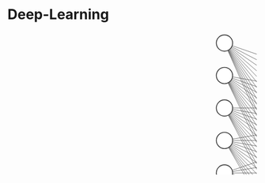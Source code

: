 # Deep-Learning
<svg xmlns="http://www.w3.org/2000/svg" width="1920" height="1103" style="cursor: move;"><g transform="translate(-679.0324303873306,-375.6836219947023) scale(1.64718203453516)"><line class="link" x1="678.6666666666667" y1="241.5" x2="909.6666666666667" y2="321.5" style="stroke-width: 0.5; stroke: rgb(80, 80, 80); opacity: 1;"></line><line class="link" x1="678.6666666666667" y1="241.5" x2="909.6666666666667" y2="361.5" style="stroke-width: 0.5; stroke: rgb(80, 80, 80); opacity: 1;"></line><line class="link" x1="678.6666666666667" y1="241.5" x2="909.6666666666667" y2="401.5" style="stroke-width: 0.5; stroke: rgb(80, 80, 80); opacity: 1;"></line><line class="link" x1="678.6666666666667" y1="241.5" x2="909.6666666666667" y2="441.5" style="stroke-width: 0.5; stroke: rgb(80, 80, 80); opacity: 1;"></line><line class="link" x1="678.6666666666667" y1="241.5" x2="909.6666666666667" y2="481.5" style="stroke-width: 0.5; stroke: rgb(80, 80, 80); opacity: 1;"></line><line class="link" x1="678.6666666666667" y1="241.5" x2="909.6666666666667" y2="521.5" style="stroke-width: 0.5; stroke: rgb(80, 80, 80); opacity: 1;"></line><line class="link" x1="678.6666666666667" y1="241.5" x2="909.6666666666667" y2="561.5" style="stroke-width: 0.5; stroke: rgb(80, 80, 80); opacity: 1;"></line><line class="link" x1="678.6666666666667" y1="241.5" x2="909.6666666666667" y2="601.5" style="stroke-width: 0.5; stroke: rgb(80, 80, 80); opacity: 1;"></line><line class="link" x1="678.6666666666667" y1="241.5" x2="909.6666666666667" y2="641.5" style="stroke-width: 0.5; stroke: rgb(80, 80, 80); opacity: 1;"></line><line class="link" x1="678.6666666666667" y1="241.5" x2="909.6666666666667" y2="681.5" style="stroke-width: 0.5; stroke: rgb(80, 80, 80); opacity: 1;"></line><line class="link" x1="678.6666666666667" y1="241.5" x2="909.6666666666667" y2="721.5" style="stroke-width: 0.5; stroke: rgb(80, 80, 80); opacity: 1;"></line><line class="link" x1="678.6666666666667" y1="241.5" x2="909.6666666666667" y2="761.5" style="stroke-width: 0.5; stroke: rgb(80, 80, 80); opacity: 1;"></line><line class="link" x1="678.6666666666667" y1="281.5" x2="909.6666666666667" y2="321.5" style="stroke-width: 0.5; stroke: rgb(80, 80, 80); opacity: 1;"></line><line class="link" x1="678.6666666666667" y1="281.5" x2="909.6666666666667" y2="361.5" style="stroke-width: 0.5; stroke: rgb(80, 80, 80); opacity: 1;"></line><line class="link" x1="678.6666666666667" y1="281.5" x2="909.6666666666667" y2="401.5" style="stroke-width: 0.5; stroke: rgb(80, 80, 80); opacity: 1;"></line><line class="link" x1="678.6666666666667" y1="281.5" x2="909.6666666666667" y2="441.5" style="stroke-width: 0.5; stroke: rgb(80, 80, 80); opacity: 1;"></line><line class="link" x1="678.6666666666667" y1="281.5" x2="909.6666666666667" y2="481.5" style="stroke-width: 0.5; stroke: rgb(80, 80, 80); opacity: 1;"></line><line class="link" x1="678.6666666666667" y1="281.5" x2="909.6666666666667" y2="521.5" style="stroke-width: 0.5; stroke: rgb(80, 80, 80); opacity: 1;"></line><line class="link" x1="678.6666666666667" y1="281.5" x2="909.6666666666667" y2="561.5" style="stroke-width: 0.5; stroke: rgb(80, 80, 80); opacity: 1;"></line><line class="link" x1="678.6666666666667" y1="281.5" x2="909.6666666666667" y2="601.5" style="stroke-width: 0.5; stroke: rgb(80, 80, 80); opacity: 1;"></line><line class="link" x1="678.6666666666667" y1="281.5" x2="909.6666666666667" y2="641.5" style="stroke-width: 0.5; stroke: rgb(80, 80, 80); opacity: 1;"></line><line class="link" x1="678.6666666666667" y1="281.5" x2="909.6666666666667" y2="681.5" style="stroke-width: 0.5; stroke: rgb(80, 80, 80); opacity: 1;"></line><line class="link" x1="678.6666666666667" y1="281.5" x2="909.6666666666667" y2="721.5" style="stroke-width: 0.5; stroke: rgb(80, 80, 80); opacity: 1;"></line><line class="link" x1="678.6666666666667" y1="281.5" x2="909.6666666666667" y2="761.5" style="stroke-width: 0.5; stroke: rgb(80, 80, 80); opacity: 1;"></line><line class="link" x1="678.6666666666667" y1="321.5" x2="909.6666666666667" y2="321.5" style="stroke-width: 0.5; stroke: rgb(80, 80, 80); opacity: 1;"></line><line class="link" x1="678.6666666666667" y1="321.5" x2="909.6666666666667" y2="361.5" style="stroke-width: 0.5; stroke: rgb(80, 80, 80); opacity: 1;"></line><line class="link" x1="678.6666666666667" y1="321.5" x2="909.6666666666667" y2="401.5" style="stroke-width: 0.5; stroke: rgb(80, 80, 80); opacity: 1;"></line><line class="link" x1="678.6666666666667" y1="321.5" x2="909.6666666666667" y2="441.5" style="stroke-width: 0.5; stroke: rgb(80, 80, 80); opacity: 1;"></line><line class="link" x1="678.6666666666667" y1="321.5" x2="909.6666666666667" y2="481.5" style="stroke-width: 0.5; stroke: rgb(80, 80, 80); opacity: 1;"></line><line class="link" x1="678.6666666666667" y1="321.5" x2="909.6666666666667" y2="521.5" style="stroke-width: 0.5; stroke: rgb(80, 80, 80); opacity: 1;"></line><line class="link" x1="678.6666666666667" y1="321.5" x2="909.6666666666667" y2="561.5" style="stroke-width: 0.5; stroke: rgb(80, 80, 80); opacity: 1;"></line><line class="link" x1="678.6666666666667" y1="321.5" x2="909.6666666666667" y2="601.5" style="stroke-width: 0.5; stroke: rgb(80, 80, 80); opacity: 1;"></line><line class="link" x1="678.6666666666667" y1="321.5" x2="909.6666666666667" y2="641.5" style="stroke-width: 0.5; stroke: rgb(80, 80, 80); opacity: 1;"></line><line class="link" x1="678.6666666666667" y1="321.5" x2="909.6666666666667" y2="681.5" style="stroke-width: 0.5; stroke: rgb(80, 80, 80); opacity: 1;"></line><line class="link" x1="678.6666666666667" y1="321.5" x2="909.6666666666667" y2="721.5" style="stroke-width: 0.5; stroke: rgb(80, 80, 80); opacity: 1;"></line><line class="link" x1="678.6666666666667" y1="321.5" x2="909.6666666666667" y2="761.5" style="stroke-width: 0.5; stroke: rgb(80, 80, 80); opacity: 1;"></line><line class="link" x1="678.6666666666667" y1="361.5" x2="909.6666666666667" y2="321.5" style="stroke-width: 0.5; stroke: rgb(80, 80, 80); opacity: 1;"></line><line class="link" x1="678.6666666666667" y1="361.5" x2="909.6666666666667" y2="361.5" style="stroke-width: 0.5; stroke: rgb(80, 80, 80); opacity: 1;"></line><line class="link" x1="678.6666666666667" y1="361.5" x2="909.6666666666667" y2="401.5" style="stroke-width: 0.5; stroke: rgb(80, 80, 80); opacity: 1;"></line><line class="link" x1="678.6666666666667" y1="361.5" x2="909.6666666666667" y2="441.5" style="stroke-width: 0.5; stroke: rgb(80, 80, 80); opacity: 1;"></line><line class="link" x1="678.6666666666667" y1="361.5" x2="909.6666666666667" y2="481.5" style="stroke-width: 0.5; stroke: rgb(80, 80, 80); opacity: 1;"></line><line class="link" x1="678.6666666666667" y1="361.5" x2="909.6666666666667" y2="521.5" style="stroke-width: 0.5; stroke: rgb(80, 80, 80); opacity: 1;"></line><line class="link" x1="678.6666666666667" y1="361.5" x2="909.6666666666667" y2="561.5" style="stroke-width: 0.5; stroke: rgb(80, 80, 80); opacity: 1;"></line><line class="link" x1="678.6666666666667" y1="361.5" x2="909.6666666666667" y2="601.5" style="stroke-width: 0.5; stroke: rgb(80, 80, 80); opacity: 1;"></line><line class="link" x1="678.6666666666667" y1="361.5" x2="909.6666666666667" y2="641.5" style="stroke-width: 0.5; stroke: rgb(80, 80, 80); opacity: 1;"></line><line class="link" x1="678.6666666666667" y1="361.5" x2="909.6666666666667" y2="681.5" style="stroke-width: 0.5; stroke: rgb(80, 80, 80); opacity: 1;"></line><line class="link" x1="678.6666666666667" y1="361.5" x2="909.6666666666667" y2="721.5" style="stroke-width: 0.5; stroke: rgb(80, 80, 80); opacity: 1;"></line><line class="link" x1="678.6666666666667" y1="361.5" x2="909.6666666666667" y2="761.5" style="stroke-width: 0.5; stroke: rgb(80, 80, 80); opacity: 1;"></line><line class="link" x1="678.6666666666667" y1="401.5" x2="909.6666666666667" y2="321.5" style="stroke-width: 0.5; stroke: rgb(80, 80, 80); opacity: 1;"></line><line class="link" x1="678.6666666666667" y1="401.5" x2="909.6666666666667" y2="361.5" style="stroke-width: 0.5; stroke: rgb(80, 80, 80); opacity: 1;"></line><line class="link" x1="678.6666666666667" y1="401.5" x2="909.6666666666667" y2="401.5" style="stroke-width: 0.5; stroke: rgb(80, 80, 80); opacity: 1;"></line><line class="link" x1="678.6666666666667" y1="401.5" x2="909.6666666666667" y2="441.5" style="stroke-width: 0.5; stroke: rgb(80, 80, 80); opacity: 1;"></line><line class="link" x1="678.6666666666667" y1="401.5" x2="909.6666666666667" y2="481.5" style="stroke-width: 0.5; stroke: rgb(80, 80, 80); opacity: 1;"></line><line class="link" x1="678.6666666666667" y1="401.5" x2="909.6666666666667" y2="521.5" style="stroke-width: 0.5; stroke: rgb(80, 80, 80); opacity: 1;"></line><line class="link" x1="678.6666666666667" y1="401.5" x2="909.6666666666667" y2="561.5" style="stroke-width: 0.5; stroke: rgb(80, 80, 80); opacity: 1;"></line><line class="link" x1="678.6666666666667" y1="401.5" x2="909.6666666666667" y2="601.5" style="stroke-width: 0.5; stroke: rgb(80, 80, 80); opacity: 1;"></line><line class="link" x1="678.6666666666667" y1="401.5" x2="909.6666666666667" y2="641.5" style="stroke-width: 0.5; stroke: rgb(80, 80, 80); opacity: 1;"></line><line class="link" x1="678.6666666666667" y1="401.5" x2="909.6666666666667" y2="681.5" style="stroke-width: 0.5; stroke: rgb(80, 80, 80); opacity: 1;"></line><line class="link" x1="678.6666666666667" y1="401.5" x2="909.6666666666667" y2="721.5" style="stroke-width: 0.5; stroke: rgb(80, 80, 80); opacity: 1;"></line><line class="link" x1="678.6666666666667" y1="401.5" x2="909.6666666666667" y2="761.5" style="stroke-width: 0.5; stroke: rgb(80, 80, 80); opacity: 1;"></line><line class="link" x1="678.6666666666667" y1="441.5" x2="909.6666666666667" y2="321.5" style="stroke-width: 0.5; stroke: rgb(80, 80, 80); opacity: 1;"></line><line class="link" x1="678.6666666666667" y1="441.5" x2="909.6666666666667" y2="361.5" style="stroke-width: 0.5; stroke: rgb(80, 80, 80); opacity: 1;"></line><line class="link" x1="678.6666666666667" y1="441.5" x2="909.6666666666667" y2="401.5" style="stroke-width: 0.5; stroke: rgb(80, 80, 80); opacity: 1;"></line><line class="link" x1="678.6666666666667" y1="441.5" x2="909.6666666666667" y2="441.5" style="stroke-width: 0.5; stroke: rgb(80, 80, 80); opacity: 1;"></line><line class="link" x1="678.6666666666667" y1="441.5" x2="909.6666666666667" y2="481.5" style="stroke-width: 0.5; stroke: rgb(80, 80, 80); opacity: 1;"></line><line class="link" x1="678.6666666666667" y1="441.5" x2="909.6666666666667" y2="521.5" style="stroke-width: 0.5; stroke: rgb(80, 80, 80); opacity: 1;"></line><line class="link" x1="678.6666666666667" y1="441.5" x2="909.6666666666667" y2="561.5" style="stroke-width: 0.5; stroke: rgb(80, 80, 80); opacity: 1;"></line><line class="link" x1="678.6666666666667" y1="441.5" x2="909.6666666666667" y2="601.5" style="stroke-width: 0.5; stroke: rgb(80, 80, 80); opacity: 1;"></line><line class="link" x1="678.6666666666667" y1="441.5" x2="909.6666666666667" y2="641.5" style="stroke-width: 0.5; stroke: rgb(80, 80, 80); opacity: 1;"></line><line class="link" x1="678.6666666666667" y1="441.5" x2="909.6666666666667" y2="681.5" style="stroke-width: 0.5; stroke: rgb(80, 80, 80); opacity: 1;"></line><line class="link" x1="678.6666666666667" y1="441.5" x2="909.6666666666667" y2="721.5" style="stroke-width: 0.5; stroke: rgb(80, 80, 80); opacity: 1;"></line><line class="link" x1="678.6666666666667" y1="441.5" x2="909.6666666666667" y2="761.5" style="stroke-width: 0.5; stroke: rgb(80, 80, 80); opacity: 1;"></line><line class="link" x1="678.6666666666667" y1="481.5" x2="909.6666666666667" y2="321.5" style="stroke-width: 0.5; stroke: rgb(80, 80, 80); opacity: 1;"></line><line class="link" x1="678.6666666666667" y1="481.5" x2="909.6666666666667" y2="361.5" style="stroke-width: 0.5; stroke: rgb(80, 80, 80); opacity: 1;"></line><line class="link" x1="678.6666666666667" y1="481.5" x2="909.6666666666667" y2="401.5" style="stroke-width: 0.5; stroke: rgb(80, 80, 80); opacity: 1;"></line><line class="link" x1="678.6666666666667" y1="481.5" x2="909.6666666666667" y2="441.5" style="stroke-width: 0.5; stroke: rgb(80, 80, 80); opacity: 1;"></line><line class="link" x1="678.6666666666667" y1="481.5" x2="909.6666666666667" y2="481.5" style="stroke-width: 0.5; stroke: rgb(80, 80, 80); opacity: 1;"></line><line class="link" x1="678.6666666666667" y1="481.5" x2="909.6666666666667" y2="521.5" style="stroke-width: 0.5; stroke: rgb(80, 80, 80); opacity: 1;"></line><line class="link" x1="678.6666666666667" y1="481.5" x2="909.6666666666667" y2="561.5" style="stroke-width: 0.5; stroke: rgb(80, 80, 80); opacity: 1;"></line><line class="link" x1="678.6666666666667" y1="481.5" x2="909.6666666666667" y2="601.5" style="stroke-width: 0.5; stroke: rgb(80, 80, 80); opacity: 1;"></line><line class="link" x1="678.6666666666667" y1="481.5" x2="909.6666666666667" y2="641.5" style="stroke-width: 0.5; stroke: rgb(80, 80, 80); opacity: 1;"></line><line class="link" x1="678.6666666666667" y1="481.5" x2="909.6666666666667" y2="681.5" style="stroke-width: 0.5; stroke: rgb(80, 80, 80); opacity: 1;"></line><line class="link" x1="678.6666666666667" y1="481.5" x2="909.6666666666667" y2="721.5" style="stroke-width: 0.5; stroke: rgb(80, 80, 80); opacity: 1;"></line><line class="link" x1="678.6666666666667" y1="481.5" x2="909.6666666666667" y2="761.5" style="stroke-width: 0.5; stroke: rgb(80, 80, 80); opacity: 1;"></line><line class="link" x1="678.6666666666667" y1="521.5" x2="909.6666666666667" y2="321.5" style="stroke-width: 0.5; stroke: rgb(80, 80, 80); opacity: 1;"></line><line class="link" x1="678.6666666666667" y1="521.5" x2="909.6666666666667" y2="361.5" style="stroke-width: 0.5; stroke: rgb(80, 80, 80); opacity: 1;"></line><line class="link" x1="678.6666666666667" y1="521.5" x2="909.6666666666667" y2="401.5" style="stroke-width: 0.5; stroke: rgb(80, 80, 80); opacity: 1;"></line><line class="link" x1="678.6666666666667" y1="521.5" x2="909.6666666666667" y2="441.5" style="stroke-width: 0.5; stroke: rgb(80, 80, 80); opacity: 1;"></line><line class="link" x1="678.6666666666667" y1="521.5" x2="909.6666666666667" y2="481.5" style="stroke-width: 0.5; stroke: rgb(80, 80, 80); opacity: 1;"></line><line class="link" x1="678.6666666666667" y1="521.5" x2="909.6666666666667" y2="521.5" style="stroke-width: 0.5; stroke: rgb(80, 80, 80); opacity: 1;"></line><line class="link" x1="678.6666666666667" y1="521.5" x2="909.6666666666667" y2="561.5" style="stroke-width: 0.5; stroke: rgb(80, 80, 80); opacity: 1;"></line><line class="link" x1="678.6666666666667" y1="521.5" x2="909.6666666666667" y2="601.5" style="stroke-width: 0.5; stroke: rgb(80, 80, 80); opacity: 1;"></line><line class="link" x1="678.6666666666667" y1="521.5" x2="909.6666666666667" y2="641.5" style="stroke-width: 0.5; stroke: rgb(80, 80, 80); opacity: 1;"></line><line class="link" x1="678.6666666666667" y1="521.5" x2="909.6666666666667" y2="681.5" style="stroke-width: 0.5; stroke: rgb(80, 80, 80); opacity: 1;"></line><line class="link" x1="678.6666666666667" y1="521.5" x2="909.6666666666667" y2="721.5" style="stroke-width: 0.5; stroke: rgb(80, 80, 80); opacity: 1;"></line><line class="link" x1="678.6666666666667" y1="521.5" x2="909.6666666666667" y2="761.5" style="stroke-width: 0.5; stroke: rgb(80, 80, 80); opacity: 1;"></line><line class="link" x1="678.6666666666667" y1="561.5" x2="909.6666666666667" y2="321.5" style="stroke-width: 0.5; stroke: rgb(80, 80, 80); opacity: 1;"></line><line class="link" x1="678.6666666666667" y1="561.5" x2="909.6666666666667" y2="361.5" style="stroke-width: 0.5; stroke: rgb(80, 80, 80); opacity: 1;"></line><line class="link" x1="678.6666666666667" y1="561.5" x2="909.6666666666667" y2="401.5" style="stroke-width: 0.5; stroke: rgb(80, 80, 80); opacity: 1;"></line><line class="link" x1="678.6666666666667" y1="561.5" x2="909.6666666666667" y2="441.5" style="stroke-width: 0.5; stroke: rgb(80, 80, 80); opacity: 1;"></line><line class="link" x1="678.6666666666667" y1="561.5" x2="909.6666666666667" y2="481.5" style="stroke-width: 0.5; stroke: rgb(80, 80, 80); opacity: 1;"></line><line class="link" x1="678.6666666666667" y1="561.5" x2="909.6666666666667" y2="521.5" style="stroke-width: 0.5; stroke: rgb(80, 80, 80); opacity: 1;"></line><line class="link" x1="678.6666666666667" y1="561.5" x2="909.6666666666667" y2="561.5" style="stroke-width: 0.5; stroke: rgb(80, 80, 80); opacity: 1;"></line><line class="link" x1="678.6666666666667" y1="561.5" x2="909.6666666666667" y2="601.5" style="stroke-width: 0.5; stroke: rgb(80, 80, 80); opacity: 1;"></line><line class="link" x1="678.6666666666667" y1="561.5" x2="909.6666666666667" y2="641.5" style="stroke-width: 0.5; stroke: rgb(80, 80, 80); opacity: 1;"></line><line class="link" x1="678.6666666666667" y1="561.5" x2="909.6666666666667" y2="681.5" style="stroke-width: 0.5; stroke: rgb(80, 80, 80); opacity: 1;"></line><line class="link" x1="678.6666666666667" y1="561.5" x2="909.6666666666667" y2="721.5" style="stroke-width: 0.5; stroke: rgb(80, 80, 80); opacity: 1;"></line><line class="link" x1="678.6666666666667" y1="561.5" x2="909.6666666666667" y2="761.5" style="stroke-width: 0.5; stroke: rgb(80, 80, 80); opacity: 1;"></line><line class="link" x1="678.6666666666667" y1="601.5" x2="909.6666666666667" y2="321.5" style="stroke-width: 0.5; stroke: rgb(80, 80, 80); opacity: 1;"></line><line class="link" x1="678.6666666666667" y1="601.5" x2="909.6666666666667" y2="361.5" style="stroke-width: 0.5; stroke: rgb(80, 80, 80); opacity: 1;"></line><line class="link" x1="678.6666666666667" y1="601.5" x2="909.6666666666667" y2="401.5" style="stroke-width: 0.5; stroke: rgb(80, 80, 80); opacity: 1;"></line><line class="link" x1="678.6666666666667" y1="601.5" x2="909.6666666666667" y2="441.5" style="stroke-width: 0.5; stroke: rgb(80, 80, 80); opacity: 1;"></line><line class="link" x1="678.6666666666667" y1="601.5" x2="909.6666666666667" y2="481.5" style="stroke-width: 0.5; stroke: rgb(80, 80, 80); opacity: 1;"></line><line class="link" x1="678.6666666666667" y1="601.5" x2="909.6666666666667" y2="521.5" style="stroke-width: 0.5; stroke: rgb(80, 80, 80); opacity: 1;"></line><line class="link" x1="678.6666666666667" y1="601.5" x2="909.6666666666667" y2="561.5" style="stroke-width: 0.5; stroke: rgb(80, 80, 80); opacity: 1;"></line><line class="link" x1="678.6666666666667" y1="601.5" x2="909.6666666666667" y2="601.5" style="stroke-width: 0.5; stroke: rgb(80, 80, 80); opacity: 1;"></line><line class="link" x1="678.6666666666667" y1="601.5" x2="909.6666666666667" y2="641.5" style="stroke-width: 0.5; stroke: rgb(80, 80, 80); opacity: 1;"></line><line class="link" x1="678.6666666666667" y1="601.5" x2="909.6666666666667" y2="681.5" style="stroke-width: 0.5; stroke: rgb(80, 80, 80); opacity: 1;"></line><line class="link" x1="678.6666666666667" y1="601.5" x2="909.6666666666667" y2="721.5" style="stroke-width: 0.5; stroke: rgb(80, 80, 80); opacity: 1;"></line><line class="link" x1="678.6666666666667" y1="601.5" x2="909.6666666666667" y2="761.5" style="stroke-width: 0.5; stroke: rgb(80, 80, 80); opacity: 1;"></line><line class="link" x1="678.6666666666667" y1="641.5" x2="909.6666666666667" y2="321.5" style="stroke-width: 0.5; stroke: rgb(80, 80, 80); opacity: 1;"></line><line class="link" x1="678.6666666666667" y1="641.5" x2="909.6666666666667" y2="361.5" style="stroke-width: 0.5; stroke: rgb(80, 80, 80); opacity: 1;"></line><line class="link" x1="678.6666666666667" y1="641.5" x2="909.6666666666667" y2="401.5" style="stroke-width: 0.5; stroke: rgb(80, 80, 80); opacity: 1;"></line><line class="link" x1="678.6666666666667" y1="641.5" x2="909.6666666666667" y2="441.5" style="stroke-width: 0.5; stroke: rgb(80, 80, 80); opacity: 1;"></line><line class="link" x1="678.6666666666667" y1="641.5" x2="909.6666666666667" y2="481.5" style="stroke-width: 0.5; stroke: rgb(80, 80, 80); opacity: 1;"></line><line class="link" x1="678.6666666666667" y1="641.5" x2="909.6666666666667" y2="521.5" style="stroke-width: 0.5; stroke: rgb(80, 80, 80); opacity: 1;"></line><line class="link" x1="678.6666666666667" y1="641.5" x2="909.6666666666667" y2="561.5" style="stroke-width: 0.5; stroke: rgb(80, 80, 80); opacity: 1;"></line><line class="link" x1="678.6666666666667" y1="641.5" x2="909.6666666666667" y2="601.5" style="stroke-width: 0.5; stroke: rgb(80, 80, 80); opacity: 1;"></line><line class="link" x1="678.6666666666667" y1="641.5" x2="909.6666666666667" y2="641.5" style="stroke-width: 0.5; stroke: rgb(80, 80, 80); opacity: 1;"></line><line class="link" x1="678.6666666666667" y1="641.5" x2="909.6666666666667" y2="681.5" style="stroke-width: 0.5; stroke: rgb(80, 80, 80); opacity: 1;"></line><line class="link" x1="678.6666666666667" y1="641.5" x2="909.6666666666667" y2="721.5" style="stroke-width: 0.5; stroke: rgb(80, 80, 80); opacity: 1;"></line><line class="link" x1="678.6666666666667" y1="641.5" x2="909.6666666666667" y2="761.5" style="stroke-width: 0.5; stroke: rgb(80, 80, 80); opacity: 1;"></line><line class="link" x1="678.6666666666667" y1="681.5" x2="909.6666666666667" y2="321.5" style="stroke-width: 0.5; stroke: rgb(80, 80, 80); opacity: 1;"></line><line class="link" x1="678.6666666666667" y1="681.5" x2="909.6666666666667" y2="361.5" style="stroke-width: 0.5; stroke: rgb(80, 80, 80); opacity: 1;"></line><line class="link" x1="678.6666666666667" y1="681.5" x2="909.6666666666667" y2="401.5" style="stroke-width: 0.5; stroke: rgb(80, 80, 80); opacity: 1;"></line><line class="link" x1="678.6666666666667" y1="681.5" x2="909.6666666666667" y2="441.5" style="stroke-width: 0.5; stroke: rgb(80, 80, 80); opacity: 1;"></line><line class="link" x1="678.6666666666667" y1="681.5" x2="909.6666666666667" y2="481.5" style="stroke-width: 0.5; stroke: rgb(80, 80, 80); opacity: 1;"></line><line class="link" x1="678.6666666666667" y1="681.5" x2="909.6666666666667" y2="521.5" style="stroke-width: 0.5; stroke: rgb(80, 80, 80); opacity: 1;"></line><line class="link" x1="678.6666666666667" y1="681.5" x2="909.6666666666667" y2="561.5" style="stroke-width: 0.5; stroke: rgb(80, 80, 80); opacity: 1;"></line><line class="link" x1="678.6666666666667" y1="681.5" x2="909.6666666666667" y2="601.5" style="stroke-width: 0.5; stroke: rgb(80, 80, 80); opacity: 1;"></line><line class="link" x1="678.6666666666667" y1="681.5" x2="909.6666666666667" y2="641.5" style="stroke-width: 0.5; stroke: rgb(80, 80, 80); opacity: 1;"></line><line class="link" x1="678.6666666666667" y1="681.5" x2="909.6666666666667" y2="681.5" style="stroke-width: 0.5; stroke: rgb(80, 80, 80); opacity: 1;"></line><line class="link" x1="678.6666666666667" y1="681.5" x2="909.6666666666667" y2="721.5" style="stroke-width: 0.5; stroke: rgb(80, 80, 80); opacity: 1;"></line><line class="link" x1="678.6666666666667" y1="681.5" x2="909.6666666666667" y2="761.5" style="stroke-width: 0.5; stroke: rgb(80, 80, 80); opacity: 1;"></line><line class="link" x1="678.6666666666667" y1="721.5" x2="909.6666666666667" y2="321.5" style="stroke-width: 0.5; stroke: rgb(80, 80, 80); opacity: 1;"></line><line class="link" x1="678.6666666666667" y1="721.5" x2="909.6666666666667" y2="361.5" style="stroke-width: 0.5; stroke: rgb(80, 80, 80); opacity: 1;"></line><line class="link" x1="678.6666666666667" y1="721.5" x2="909.6666666666667" y2="401.5" style="stroke-width: 0.5; stroke: rgb(80, 80, 80); opacity: 1;"></line><line class="link" x1="678.6666666666667" y1="721.5" x2="909.6666666666667" y2="441.5" style="stroke-width: 0.5; stroke: rgb(80, 80, 80); opacity: 1;"></line><line class="link" x1="678.6666666666667" y1="721.5" x2="909.6666666666667" y2="481.5" style="stroke-width: 0.5; stroke: rgb(80, 80, 80); opacity: 1;"></line><line class="link" x1="678.6666666666667" y1="721.5" x2="909.6666666666667" y2="521.5" style="stroke-width: 0.5; stroke: rgb(80, 80, 80); opacity: 1;"></line><line class="link" x1="678.6666666666667" y1="721.5" x2="909.6666666666667" y2="561.5" style="stroke-width: 0.5; stroke: rgb(80, 80, 80); opacity: 1;"></line><line class="link" x1="678.6666666666667" y1="721.5" x2="909.6666666666667" y2="601.5" style="stroke-width: 0.5; stroke: rgb(80, 80, 80); opacity: 1;"></line><line class="link" x1="678.6666666666667" y1="721.5" x2="909.6666666666667" y2="641.5" style="stroke-width: 0.5; stroke: rgb(80, 80, 80); opacity: 1;"></line><line class="link" x1="678.6666666666667" y1="721.5" x2="909.6666666666667" y2="681.5" style="stroke-width: 0.5; stroke: rgb(80, 80, 80); opacity: 1;"></line><line class="link" x1="678.6666666666667" y1="721.5" x2="909.6666666666667" y2="721.5" style="stroke-width: 0.5; stroke: rgb(80, 80, 80); opacity: 1;"></line><line class="link" x1="678.6666666666667" y1="721.5" x2="909.6666666666667" y2="761.5" style="stroke-width: 0.5; stroke: rgb(80, 80, 80); opacity: 1;"></line><line class="link" x1="678.6666666666667" y1="761.5" x2="909.6666666666667" y2="321.5" style="stroke-width: 0.5; stroke: rgb(80, 80, 80); opacity: 1;"></line><line class="link" x1="678.6666666666667" y1="761.5" x2="909.6666666666667" y2="361.5" style="stroke-width: 0.5; stroke: rgb(80, 80, 80); opacity: 1;"></line><line class="link" x1="678.6666666666667" y1="761.5" x2="909.6666666666667" y2="401.5" style="stroke-width: 0.5; stroke: rgb(80, 80, 80); opacity: 1;"></line><line class="link" x1="678.6666666666667" y1="761.5" x2="909.6666666666667" y2="441.5" style="stroke-width: 0.5; stroke: rgb(80, 80, 80); opacity: 1;"></line><line class="link" x1="678.6666666666667" y1="761.5" x2="909.6666666666667" y2="481.5" style="stroke-width: 0.5; stroke: rgb(80, 80, 80); opacity: 1;"></line><line class="link" x1="678.6666666666667" y1="761.5" x2="909.6666666666667" y2="521.5" style="stroke-width: 0.5; stroke: rgb(80, 80, 80); opacity: 1;"></line><line class="link" x1="678.6666666666667" y1="761.5" x2="909.6666666666667" y2="561.5" style="stroke-width: 0.5; stroke: rgb(80, 80, 80); opacity: 1;"></line><line class="link" x1="678.6666666666667" y1="761.5" x2="909.6666666666667" y2="601.5" style="stroke-width: 0.5; stroke: rgb(80, 80, 80); opacity: 1;"></line><line class="link" x1="678.6666666666667" y1="761.5" x2="909.6666666666667" y2="641.5" style="stroke-width: 0.5; stroke: rgb(80, 80, 80); opacity: 1;"></line><line class="link" x1="678.6666666666667" y1="761.5" x2="909.6666666666667" y2="681.5" style="stroke-width: 0.5; stroke: rgb(80, 80, 80); opacity: 1;"></line><line class="link" x1="678.6666666666667" y1="761.5" x2="909.6666666666667" y2="721.5" style="stroke-width: 0.5; stroke: rgb(80, 80, 80); opacity: 1;"></line><line class="link" x1="678.6666666666667" y1="761.5" x2="909.6666666666667" y2="761.5" style="stroke-width: 0.5; stroke: rgb(80, 80, 80); opacity: 1;"></line><line class="link" x1="678.6666666666667" y1="801.5" x2="909.6666666666667" y2="321.5" style="stroke-width: 0.5; stroke: rgb(80, 80, 80); opacity: 1;"></line><line class="link" x1="678.6666666666667" y1="801.5" x2="909.6666666666667" y2="361.5" style="stroke-width: 0.5; stroke: rgb(80, 80, 80); opacity: 1;"></line><line class="link" x1="678.6666666666667" y1="801.5" x2="909.6666666666667" y2="401.5" style="stroke-width: 0.5; stroke: rgb(80, 80, 80); opacity: 1;"></line><line class="link" x1="678.6666666666667" y1="801.5" x2="909.6666666666667" y2="441.5" style="stroke-width: 0.5; stroke: rgb(80, 80, 80); opacity: 1;"></line><line class="link" x1="678.6666666666667" y1="801.5" x2="909.6666666666667" y2="481.5" style="stroke-width: 0.5; stroke: rgb(80, 80, 80); opacity: 1;"></line><line class="link" x1="678.6666666666667" y1="801.5" x2="909.6666666666667" y2="521.5" style="stroke-width: 0.5; stroke: rgb(80, 80, 80); opacity: 1;"></line><line class="link" x1="678.6666666666667" y1="801.5" x2="909.6666666666667" y2="561.5" style="stroke-width: 0.5; stroke: rgb(80, 80, 80); opacity: 1;"></line><line class="link" x1="678.6666666666667" y1="801.5" x2="909.6666666666667" y2="601.5" style="stroke-width: 0.5; stroke: rgb(80, 80, 80); opacity: 1;"></line><line class="link" x1="678.6666666666667" y1="801.5" x2="909.6666666666667" y2="641.5" style="stroke-width: 0.5; stroke: rgb(80, 80, 80); opacity: 1;"></line><line class="link" x1="678.6666666666667" y1="801.5" x2="909.6666666666667" y2="681.5" style="stroke-width: 0.5; stroke: rgb(80, 80, 80); opacity: 1;"></line><line class="link" x1="678.6666666666667" y1="801.5" x2="909.6666666666667" y2="721.5" style="stroke-width: 0.5; stroke: rgb(80, 80, 80); opacity: 1;"></line><line class="link" x1="678.6666666666667" y1="801.5" x2="909.6666666666667" y2="761.5" style="stroke-width: 0.5; stroke: rgb(80, 80, 80); opacity: 1;"></line><line class="link" x1="678.6666666666667" y1="841.5" x2="909.6666666666667" y2="321.5" style="stroke-width: 0.5; stroke: rgb(80, 80, 80); opacity: 1;"></line><line class="link" x1="678.6666666666667" y1="841.5" x2="909.6666666666667" y2="361.5" style="stroke-width: 0.5; stroke: rgb(80, 80, 80); opacity: 1;"></line><line class="link" x1="678.6666666666667" y1="841.5" x2="909.6666666666667" y2="401.5" style="stroke-width: 0.5; stroke: rgb(80, 80, 80); opacity: 1;"></line><line class="link" x1="678.6666666666667" y1="841.5" x2="909.6666666666667" y2="441.5" style="stroke-width: 0.5; stroke: rgb(80, 80, 80); opacity: 1;"></line><line class="link" x1="678.6666666666667" y1="841.5" x2="909.6666666666667" y2="481.5" style="stroke-width: 0.5; stroke: rgb(80, 80, 80); opacity: 1;"></line><line class="link" x1="678.6666666666667" y1="841.5" x2="909.6666666666667" y2="521.5" style="stroke-width: 0.5; stroke: rgb(80, 80, 80); opacity: 1;"></line><line class="link" x1="678.6666666666667" y1="841.5" x2="909.6666666666667" y2="561.5" style="stroke-width: 0.5; stroke: rgb(80, 80, 80); opacity: 1;"></line><line class="link" x1="678.6666666666667" y1="841.5" x2="909.6666666666667" y2="601.5" style="stroke-width: 0.5; stroke: rgb(80, 80, 80); opacity: 1;"></line><line class="link" x1="678.6666666666667" y1="841.5" x2="909.6666666666667" y2="641.5" style="stroke-width: 0.5; stroke: rgb(80, 80, 80); opacity: 1;"></line><line class="link" x1="678.6666666666667" y1="841.5" x2="909.6666666666667" y2="681.5" style="stroke-width: 0.5; stroke: rgb(80, 80, 80); opacity: 1;"></line><line class="link" x1="678.6666666666667" y1="841.5" x2="909.6666666666667" y2="721.5" style="stroke-width: 0.5; stroke: rgb(80, 80, 80); opacity: 1;"></line><line class="link" x1="678.6666666666667" y1="841.5" x2="909.6666666666667" y2="761.5" style="stroke-width: 0.5; stroke: rgb(80, 80, 80); opacity: 1;"></line><line class="link" x1="909.6666666666667" y1="321.5" x2="1140.6666666666667" y2="361.5" style="stroke-width: 0.5; stroke: rgb(80, 80, 80); opacity: 1;"></line><line class="link" x1="909.6666666666667" y1="321.5" x2="1140.6666666666667" y2="401.5" style="stroke-width: 0.5; stroke: rgb(80, 80, 80); opacity: 1;"></line><line class="link" x1="909.6666666666667" y1="321.5" x2="1140.6666666666667" y2="441.5" style="stroke-width: 0.5; stroke: rgb(80, 80, 80); opacity: 1;"></line><line class="link" x1="909.6666666666667" y1="321.5" x2="1140.6666666666667" y2="481.5" style="stroke-width: 0.5; stroke: rgb(80, 80, 80); opacity: 1;"></line><line class="link" x1="909.6666666666667" y1="321.5" x2="1140.6666666666667" y2="521.5" style="stroke-width: 0.5; stroke: rgb(80, 80, 80); opacity: 1;"></line><line class="link" x1="909.6666666666667" y1="321.5" x2="1140.6666666666667" y2="561.5" style="stroke-width: 0.5; stroke: rgb(80, 80, 80); opacity: 1;"></line><line class="link" x1="909.6666666666667" y1="321.5" x2="1140.6666666666667" y2="601.5" style="stroke-width: 0.5; stroke: rgb(80, 80, 80); opacity: 1;"></line><line class="link" x1="909.6666666666667" y1="321.5" x2="1140.6666666666667" y2="641.5" style="stroke-width: 0.5; stroke: rgb(80, 80, 80); opacity: 1;"></line><line class="link" x1="909.6666666666667" y1="321.5" x2="1140.6666666666667" y2="681.5" style="stroke-width: 0.5; stroke: rgb(80, 80, 80); opacity: 1;"></line><line class="link" x1="909.6666666666667" y1="321.5" x2="1140.6666666666667" y2="721.5" style="stroke-width: 0.5; stroke: rgb(80, 80, 80); opacity: 1;"></line><line class="link" x1="909.6666666666667" y1="361.5" x2="1140.6666666666667" y2="361.5" style="stroke-width: 0.5; stroke: rgb(80, 80, 80); opacity: 1;"></line><line class="link" x1="909.6666666666667" y1="361.5" x2="1140.6666666666667" y2="401.5" style="stroke-width: 0.5; stroke: rgb(80, 80, 80); opacity: 1;"></line><line class="link" x1="909.6666666666667" y1="361.5" x2="1140.6666666666667" y2="441.5" style="stroke-width: 0.5; stroke: rgb(80, 80, 80); opacity: 1;"></line><line class="link" x1="909.6666666666667" y1="361.5" x2="1140.6666666666667" y2="481.5" style="stroke-width: 0.5; stroke: rgb(80, 80, 80); opacity: 1;"></line><line class="link" x1="909.6666666666667" y1="361.5" x2="1140.6666666666667" y2="521.5" style="stroke-width: 0.5; stroke: rgb(80, 80, 80); opacity: 1;"></line><line class="link" x1="909.6666666666667" y1="361.5" x2="1140.6666666666667" y2="561.5" style="stroke-width: 0.5; stroke: rgb(80, 80, 80); opacity: 1;"></line><line class="link" x1="909.6666666666667" y1="361.5" x2="1140.6666666666667" y2="601.5" style="stroke-width: 0.5; stroke: rgb(80, 80, 80); opacity: 1;"></line><line class="link" x1="909.6666666666667" y1="361.5" x2="1140.6666666666667" y2="641.5" style="stroke-width: 0.5; stroke: rgb(80, 80, 80); opacity: 1;"></line><line class="link" x1="909.6666666666667" y1="361.5" x2="1140.6666666666667" y2="681.5" style="stroke-width: 0.5; stroke: rgb(80, 80, 80); opacity: 1;"></line><line class="link" x1="909.6666666666667" y1="361.5" x2="1140.6666666666667" y2="721.5" style="stroke-width: 0.5; stroke: rgb(80, 80, 80); opacity: 1;"></line><line class="link" x1="909.6666666666667" y1="401.5" x2="1140.6666666666667" y2="361.5" style="stroke-width: 0.5; stroke: rgb(80, 80, 80); opacity: 1;"></line><line class="link" x1="909.6666666666667" y1="401.5" x2="1140.6666666666667" y2="401.5" style="stroke-width: 0.5; stroke: rgb(80, 80, 80); opacity: 1;"></line><line class="link" x1="909.6666666666667" y1="401.5" x2="1140.6666666666667" y2="441.5" style="stroke-width: 0.5; stroke: rgb(80, 80, 80); opacity: 1;"></line><line class="link" x1="909.6666666666667" y1="401.5" x2="1140.6666666666667" y2="481.5" style="stroke-width: 0.5; stroke: rgb(80, 80, 80); opacity: 1;"></line><line class="link" x1="909.6666666666667" y1="401.5" x2="1140.6666666666667" y2="521.5" style="stroke-width: 0.5; stroke: rgb(80, 80, 80); opacity: 1;"></line><line class="link" x1="909.6666666666667" y1="401.5" x2="1140.6666666666667" y2="561.5" style="stroke-width: 0.5; stroke: rgb(80, 80, 80); opacity: 1;"></line><line class="link" x1="909.6666666666667" y1="401.5" x2="1140.6666666666667" y2="601.5" style="stroke-width: 0.5; stroke: rgb(80, 80, 80); opacity: 1;"></line><line class="link" x1="909.6666666666667" y1="401.5" x2="1140.6666666666667" y2="641.5" style="stroke-width: 0.5; stroke: rgb(80, 80, 80); opacity: 1;"></line><line class="link" x1="909.6666666666667" y1="401.5" x2="1140.6666666666667" y2="681.5" style="stroke-width: 0.5; stroke: rgb(80, 80, 80); opacity: 1;"></line><line class="link" x1="909.6666666666667" y1="401.5" x2="1140.6666666666667" y2="721.5" style="stroke-width: 0.5; stroke: rgb(80, 80, 80); opacity: 1;"></line><line class="link" x1="909.6666666666667" y1="441.5" x2="1140.6666666666667" y2="361.5" style="stroke-width: 0.5; stroke: rgb(80, 80, 80); opacity: 1;"></line><line class="link" x1="909.6666666666667" y1="441.5" x2="1140.6666666666667" y2="401.5" style="stroke-width: 0.5; stroke: rgb(80, 80, 80); opacity: 1;"></line><line class="link" x1="909.6666666666667" y1="441.5" x2="1140.6666666666667" y2="441.5" style="stroke-width: 0.5; stroke: rgb(80, 80, 80); opacity: 1;"></line><line class="link" x1="909.6666666666667" y1="441.5" x2="1140.6666666666667" y2="481.5" style="stroke-width: 0.5; stroke: rgb(80, 80, 80); opacity: 1;"></line><line class="link" x1="909.6666666666667" y1="441.5" x2="1140.6666666666667" y2="521.5" style="stroke-width: 0.5; stroke: rgb(80, 80, 80); opacity: 1;"></line><line class="link" x1="909.6666666666667" y1="441.5" x2="1140.6666666666667" y2="561.5" style="stroke-width: 0.5; stroke: rgb(80, 80, 80); opacity: 1;"></line><line class="link" x1="909.6666666666667" y1="441.5" x2="1140.6666666666667" y2="601.5" style="stroke-width: 0.5; stroke: rgb(80, 80, 80); opacity: 1;"></line><line class="link" x1="909.6666666666667" y1="441.5" x2="1140.6666666666667" y2="641.5" style="stroke-width: 0.5; stroke: rgb(80, 80, 80); opacity: 1;"></line><line class="link" x1="909.6666666666667" y1="441.5" x2="1140.6666666666667" y2="681.5" style="stroke-width: 0.5; stroke: rgb(80, 80, 80); opacity: 1;"></line><line class="link" x1="909.6666666666667" y1="441.5" x2="1140.6666666666667" y2="721.5" style="stroke-width: 0.5; stroke: rgb(80, 80, 80); opacity: 1;"></line><line class="link" x1="909.6666666666667" y1="481.5" x2="1140.6666666666667" y2="361.5" style="stroke-width: 0.5; stroke: rgb(80, 80, 80); opacity: 1;"></line><line class="link" x1="909.6666666666667" y1="481.5" x2="1140.6666666666667" y2="401.5" style="stroke-width: 0.5; stroke: rgb(80, 80, 80); opacity: 1;"></line><line class="link" x1="909.6666666666667" y1="481.5" x2="1140.6666666666667" y2="441.5" style="stroke-width: 0.5; stroke: rgb(80, 80, 80); opacity: 1;"></line><line class="link" x1="909.6666666666667" y1="481.5" x2="1140.6666666666667" y2="481.5" style="stroke-width: 0.5; stroke: rgb(80, 80, 80); opacity: 1;"></line><line class="link" x1="909.6666666666667" y1="481.5" x2="1140.6666666666667" y2="521.5" style="stroke-width: 0.5; stroke: rgb(80, 80, 80); opacity: 1;"></line><line class="link" x1="909.6666666666667" y1="481.5" x2="1140.6666666666667" y2="561.5" style="stroke-width: 0.5; stroke: rgb(80, 80, 80); opacity: 1;"></line><line class="link" x1="909.6666666666667" y1="481.5" x2="1140.6666666666667" y2="601.5" style="stroke-width: 0.5; stroke: rgb(80, 80, 80); opacity: 1;"></line><line class="link" x1="909.6666666666667" y1="481.5" x2="1140.6666666666667" y2="641.5" style="stroke-width: 0.5; stroke: rgb(80, 80, 80); opacity: 1;"></line><line class="link" x1="909.6666666666667" y1="481.5" x2="1140.6666666666667" y2="681.5" style="stroke-width: 0.5; stroke: rgb(80, 80, 80); opacity: 1;"></line><line class="link" x1="909.6666666666667" y1="481.5" x2="1140.6666666666667" y2="721.5" style="stroke-width: 0.5; stroke: rgb(80, 80, 80); opacity: 1;"></line><line class="link" x1="909.6666666666667" y1="521.5" x2="1140.6666666666667" y2="361.5" style="stroke-width: 0.5; stroke: rgb(80, 80, 80); opacity: 1;"></line><line class="link" x1="909.6666666666667" y1="521.5" x2="1140.6666666666667" y2="401.5" style="stroke-width: 0.5; stroke: rgb(80, 80, 80); opacity: 1;"></line><line class="link" x1="909.6666666666667" y1="521.5" x2="1140.6666666666667" y2="441.5" style="stroke-width: 0.5; stroke: rgb(80, 80, 80); opacity: 1;"></line><line class="link" x1="909.6666666666667" y1="521.5" x2="1140.6666666666667" y2="481.5" style="stroke-width: 0.5; stroke: rgb(80, 80, 80); opacity: 1;"></line><line class="link" x1="909.6666666666667" y1="521.5" x2="1140.6666666666667" y2="521.5" style="stroke-width: 0.5; stroke: rgb(80, 80, 80); opacity: 1;"></line><line class="link" x1="909.6666666666667" y1="521.5" x2="1140.6666666666667" y2="561.5" style="stroke-width: 0.5; stroke: rgb(80, 80, 80); opacity: 1;"></line><line class="link" x1="909.6666666666667" y1="521.5" x2="1140.6666666666667" y2="601.5" style="stroke-width: 0.5; stroke: rgb(80, 80, 80); opacity: 1;"></line><line class="link" x1="909.6666666666667" y1="521.5" x2="1140.6666666666667" y2="641.5" style="stroke-width: 0.5; stroke: rgb(80, 80, 80); opacity: 1;"></line><line class="link" x1="909.6666666666667" y1="521.5" x2="1140.6666666666667" y2="681.5" style="stroke-width: 0.5; stroke: rgb(80, 80, 80); opacity: 1;"></line><line class="link" x1="909.6666666666667" y1="521.5" x2="1140.6666666666667" y2="721.5" style="stroke-width: 0.5; stroke: rgb(80, 80, 80); opacity: 1;"></line><line class="link" x1="909.6666666666667" y1="561.5" x2="1140.6666666666667" y2="361.5" style="stroke-width: 0.5; stroke: rgb(80, 80, 80); opacity: 1;"></line><line class="link" x1="909.6666666666667" y1="561.5" x2="1140.6666666666667" y2="401.5" style="stroke-width: 0.5; stroke: rgb(80, 80, 80); opacity: 1;"></line><line class="link" x1="909.6666666666667" y1="561.5" x2="1140.6666666666667" y2="441.5" style="stroke-width: 0.5; stroke: rgb(80, 80, 80); opacity: 1;"></line><line class="link" x1="909.6666666666667" y1="561.5" x2="1140.6666666666667" y2="481.5" style="stroke-width: 0.5; stroke: rgb(80, 80, 80); opacity: 1;"></line><line class="link" x1="909.6666666666667" y1="561.5" x2="1140.6666666666667" y2="521.5" style="stroke-width: 0.5; stroke: rgb(80, 80, 80); opacity: 1;"></line><line class="link" x1="909.6666666666667" y1="561.5" x2="1140.6666666666667" y2="561.5" style="stroke-width: 0.5; stroke: rgb(80, 80, 80); opacity: 1;"></line><line class="link" x1="909.6666666666667" y1="561.5" x2="1140.6666666666667" y2="601.5" style="stroke-width: 0.5; stroke: rgb(80, 80, 80); opacity: 1;"></line><line class="link" x1="909.6666666666667" y1="561.5" x2="1140.6666666666667" y2="641.5" style="stroke-width: 0.5; stroke: rgb(80, 80, 80); opacity: 1;"></line><line class="link" x1="909.6666666666667" y1="561.5" x2="1140.6666666666667" y2="681.5" style="stroke-width: 0.5; stroke: rgb(80, 80, 80); opacity: 1;"></line><line class="link" x1="909.6666666666667" y1="561.5" x2="1140.6666666666667" y2="721.5" style="stroke-width: 0.5; stroke: rgb(80, 80, 80); opacity: 1;"></line><line class="link" x1="909.6666666666667" y1="601.5" x2="1140.6666666666667" y2="361.5" style="stroke-width: 0.5; stroke: rgb(80, 80, 80); opacity: 1;"></line><line class="link" x1="909.6666666666667" y1="601.5" x2="1140.6666666666667" y2="401.5" style="stroke-width: 0.5; stroke: rgb(80, 80, 80); opacity: 1;"></line><line class="link" x1="909.6666666666667" y1="601.5" x2="1140.6666666666667" y2="441.5" style="stroke-width: 0.5; stroke: rgb(80, 80, 80); opacity: 1;"></line><line class="link" x1="909.6666666666667" y1="601.5" x2="1140.6666666666667" y2="481.5" style="stroke-width: 0.5; stroke: rgb(80, 80, 80); opacity: 1;"></line><line class="link" x1="909.6666666666667" y1="601.5" x2="1140.6666666666667" y2="521.5" style="stroke-width: 0.5; stroke: rgb(80, 80, 80); opacity: 1;"></line><line class="link" x1="909.6666666666667" y1="601.5" x2="1140.6666666666667" y2="561.5" style="stroke-width: 0.5; stroke: rgb(80, 80, 80); opacity: 1;"></line><line class="link" x1="909.6666666666667" y1="601.5" x2="1140.6666666666667" y2="601.5" style="stroke-width: 0.5; stroke: rgb(80, 80, 80); opacity: 1;"></line><line class="link" x1="909.6666666666667" y1="601.5" x2="1140.6666666666667" y2="641.5" style="stroke-width: 0.5; stroke: rgb(80, 80, 80); opacity: 1;"></line><line class="link" x1="909.6666666666667" y1="601.5" x2="1140.6666666666667" y2="681.5" style="stroke-width: 0.5; stroke: rgb(80, 80, 80); opacity: 1;"></line><line class="link" x1="909.6666666666667" y1="601.5" x2="1140.6666666666667" y2="721.5" style="stroke-width: 0.5; stroke: rgb(80, 80, 80); opacity: 1;"></line><line class="link" x1="909.6666666666667" y1="641.5" x2="1140.6666666666667" y2="361.5" style="stroke-width: 0.5; stroke: rgb(80, 80, 80); opacity: 1;"></line><line class="link" x1="909.6666666666667" y1="641.5" x2="1140.6666666666667" y2="401.5" style="stroke-width: 0.5; stroke: rgb(80, 80, 80); opacity: 1;"></line><line class="link" x1="909.6666666666667" y1="641.5" x2="1140.6666666666667" y2="441.5" style="stroke-width: 0.5; stroke: rgb(80, 80, 80); opacity: 1;"></line><line class="link" x1="909.6666666666667" y1="641.5" x2="1140.6666666666667" y2="481.5" style="stroke-width: 0.5; stroke: rgb(80, 80, 80); opacity: 1;"></line><line class="link" x1="909.6666666666667" y1="641.5" x2="1140.6666666666667" y2="521.5" style="stroke-width: 0.5; stroke: rgb(80, 80, 80); opacity: 1;"></line><line class="link" x1="909.6666666666667" y1="641.5" x2="1140.6666666666667" y2="561.5" style="stroke-width: 0.5; stroke: rgb(80, 80, 80); opacity: 1;"></line><line class="link" x1="909.6666666666667" y1="641.5" x2="1140.6666666666667" y2="601.5" style="stroke-width: 0.5; stroke: rgb(80, 80, 80); opacity: 1;"></line><line class="link" x1="909.6666666666667" y1="641.5" x2="1140.6666666666667" y2="641.5" style="stroke-width: 0.5; stroke: rgb(80, 80, 80); opacity: 1;"></line><line class="link" x1="909.6666666666667" y1="641.5" x2="1140.6666666666667" y2="681.5" style="stroke-width: 0.5; stroke: rgb(80, 80, 80); opacity: 1;"></line><line class="link" x1="909.6666666666667" y1="641.5" x2="1140.6666666666667" y2="721.5" style="stroke-width: 0.5; stroke: rgb(80, 80, 80); opacity: 1;"></line><line class="link" x1="909.6666666666667" y1="681.5" x2="1140.6666666666667" y2="361.5" style="stroke-width: 0.5; stroke: rgb(80, 80, 80); opacity: 1;"></line><line class="link" x1="909.6666666666667" y1="681.5" x2="1140.6666666666667" y2="401.5" style="stroke-width: 0.5; stroke: rgb(80, 80, 80); opacity: 1;"></line><line class="link" x1="909.6666666666667" y1="681.5" x2="1140.6666666666667" y2="441.5" style="stroke-width: 0.5; stroke: rgb(80, 80, 80); opacity: 1;"></line><line class="link" x1="909.6666666666667" y1="681.5" x2="1140.6666666666667" y2="481.5" style="stroke-width: 0.5; stroke: rgb(80, 80, 80); opacity: 1;"></line><line class="link" x1="909.6666666666667" y1="681.5" x2="1140.6666666666667" y2="521.5" style="stroke-width: 0.5; stroke: rgb(80, 80, 80); opacity: 1;"></line><line class="link" x1="909.6666666666667" y1="681.5" x2="1140.6666666666667" y2="561.5" style="stroke-width: 0.5; stroke: rgb(80, 80, 80); opacity: 1;"></line><line class="link" x1="909.6666666666667" y1="681.5" x2="1140.6666666666667" y2="601.5" style="stroke-width: 0.5; stroke: rgb(80, 80, 80); opacity: 1;"></line><line class="link" x1="909.6666666666667" y1="681.5" x2="1140.6666666666667" y2="641.5" style="stroke-width: 0.5; stroke: rgb(80, 80, 80); opacity: 1;"></line><line class="link" x1="909.6666666666667" y1="681.5" x2="1140.6666666666667" y2="681.5" style="stroke-width: 0.5; stroke: rgb(80, 80, 80); opacity: 1;"></line><line class="link" x1="909.6666666666667" y1="681.5" x2="1140.6666666666667" y2="721.5" style="stroke-width: 0.5; stroke: rgb(80, 80, 80); opacity: 1;"></line><line class="link" x1="909.6666666666667" y1="721.5" x2="1140.6666666666667" y2="361.5" style="stroke-width: 0.5; stroke: rgb(80, 80, 80); opacity: 1;"></line><line class="link" x1="909.6666666666667" y1="721.5" x2="1140.6666666666667" y2="401.5" style="stroke-width: 0.5; stroke: rgb(80, 80, 80); opacity: 1;"></line><line class="link" x1="909.6666666666667" y1="721.5" x2="1140.6666666666667" y2="441.5" style="stroke-width: 0.5; stroke: rgb(80, 80, 80); opacity: 1;"></line><line class="link" x1="909.6666666666667" y1="721.5" x2="1140.6666666666667" y2="481.5" style="stroke-width: 0.5; stroke: rgb(80, 80, 80); opacity: 1;"></line><line class="link" x1="909.6666666666667" y1="721.5" x2="1140.6666666666667" y2="521.5" style="stroke-width: 0.5; stroke: rgb(80, 80, 80); opacity: 1;"></line><line class="link" x1="909.6666666666667" y1="721.5" x2="1140.6666666666667" y2="561.5" style="stroke-width: 0.5; stroke: rgb(80, 80, 80); opacity: 1;"></line><line class="link" x1="909.6666666666667" y1="721.5" x2="1140.6666666666667" y2="601.5" style="stroke-width: 0.5; stroke: rgb(80, 80, 80); opacity: 1;"></line><line class="link" x1="909.6666666666667" y1="721.5" x2="1140.6666666666667" y2="641.5" style="stroke-width: 0.5; stroke: rgb(80, 80, 80); opacity: 1;"></line><line class="link" x1="909.6666666666667" y1="721.5" x2="1140.6666666666667" y2="681.5" style="stroke-width: 0.5; stroke: rgb(80, 80, 80); opacity: 1;"></line><line class="link" x1="909.6666666666667" y1="721.5" x2="1140.6666666666667" y2="721.5" style="stroke-width: 0.5; stroke: rgb(80, 80, 80); opacity: 1;"></line><line class="link" x1="909.6666666666667" y1="761.5" x2="1140.6666666666667" y2="361.5" style="stroke-width: 0.5; stroke: rgb(80, 80, 80); opacity: 1;"></line><line class="link" x1="909.6666666666667" y1="761.5" x2="1140.6666666666667" y2="401.5" style="stroke-width: 0.5; stroke: rgb(80, 80, 80); opacity: 1;"></line><line class="link" x1="909.6666666666667" y1="761.5" x2="1140.6666666666667" y2="441.5" style="stroke-width: 0.5; stroke: rgb(80, 80, 80); opacity: 1;"></line><line class="link" x1="909.6666666666667" y1="761.5" x2="1140.6666666666667" y2="481.5" style="stroke-width: 0.5; stroke: rgb(80, 80, 80); opacity: 1;"></line><line class="link" x1="909.6666666666667" y1="761.5" x2="1140.6666666666667" y2="521.5" style="stroke-width: 0.5; stroke: rgb(80, 80, 80); opacity: 1;"></line><line class="link" x1="909.6666666666667" y1="761.5" x2="1140.6666666666667" y2="561.5" style="stroke-width: 0.5; stroke: rgb(80, 80, 80); opacity: 1;"></line><line class="link" x1="909.6666666666667" y1="761.5" x2="1140.6666666666667" y2="601.5" style="stroke-width: 0.5; stroke: rgb(80, 80, 80); opacity: 1;"></line><line class="link" x1="909.6666666666667" y1="761.5" x2="1140.6666666666667" y2="641.5" style="stroke-width: 0.5; stroke: rgb(80, 80, 80); opacity: 1;"></line><line class="link" x1="909.6666666666667" y1="761.5" x2="1140.6666666666667" y2="681.5" style="stroke-width: 0.5; stroke: rgb(80, 80, 80); opacity: 1;"></line><line class="link" x1="909.6666666666667" y1="761.5" x2="1140.6666666666667" y2="721.5" style="stroke-width: 0.5; stroke: rgb(80, 80, 80); opacity: 1;"></line><line class="link" x1="1140.6666666666667" y1="361.5" x2="1371.6666666666667" y2="541.5" style="stroke-width: 0.5; stroke: rgb(80, 80, 80); opacity: 1;"></line><line class="link" x1="1140.6666666666667" y1="401.5" x2="1371.6666666666667" y2="541.5" style="stroke-width: 0.5; stroke: rgb(80, 80, 80); opacity: 1;"></line><line class="link" x1="1140.6666666666667" y1="441.5" x2="1371.6666666666667" y2="541.5" style="stroke-width: 0.5; stroke: rgb(80, 80, 80); opacity: 1;"></line><line class="link" x1="1140.6666666666667" y1="481.5" x2="1371.6666666666667" y2="541.5" style="stroke-width: 0.5; stroke: rgb(80, 80, 80); opacity: 1;"></line><line class="link" x1="1140.6666666666667" y1="521.5" x2="1371.6666666666667" y2="541.5" style="stroke-width: 0.5; stroke: rgb(80, 80, 80); opacity: 1;"></line><line class="link" x1="1140.6666666666667" y1="561.5" x2="1371.6666666666667" y2="541.5" style="stroke-width: 0.5; stroke: rgb(80, 80, 80); opacity: 1;"></line><line class="link" x1="1140.6666666666667" y1="601.5" x2="1371.6666666666667" y2="541.5" style="stroke-width: 0.5; stroke: rgb(80, 80, 80); opacity: 1;"></line><line class="link" x1="1140.6666666666667" y1="641.5" x2="1371.6666666666667" y2="541.5" style="stroke-width: 0.5; stroke: rgb(80, 80, 80); opacity: 1;"></line><line class="link" x1="1140.6666666666667" y1="681.5" x2="1371.6666666666667" y2="541.5" style="stroke-width: 0.5; stroke: rgb(80, 80, 80); opacity: 1;"></line><line class="link" x1="1140.6666666666667" y1="721.5" x2="1371.6666666666667" y2="541.5" style="stroke-width: 0.5; stroke: rgb(80, 80, 80); opacity: 1;"></line><circle r="10" class="node" id="0_0" cx="678.6666666666667" cy="241.5" style="fill: rgb(255, 255, 255); stroke: rgb(51, 51, 51); stroke-width: 1;"></circle><circle r="10" class="node" id="0_1" cx="678.6666666666667" cy="281.5" style="fill: rgb(255, 255, 255); stroke: rgb(51, 51, 51); stroke-width: 1;"></circle><circle r="10" class="node" id="0_2" cx="678.6666666666667" cy="321.5" style="fill: rgb(255, 255, 255); stroke: rgb(51, 51, 51); stroke-width: 1;"></circle><circle r="10" class="node" id="0_3" cx="678.6666666666667" cy="361.5" style="fill: rgb(255, 255, 255); stroke: rgb(51, 51, 51); stroke-width: 1;"></circle><circle r="10" class="node" id="0_4" cx="678.6666666666667" cy="401.5" style="fill: rgb(255, 255, 255); stroke: rgb(51, 51, 51); stroke-width: 1;"></circle><circle r="10" class="node" id="0_5" cx="678.6666666666667" cy="441.5" style="fill: rgb(255, 255, 255); stroke: rgb(51, 51, 51); stroke-width: 1;"></circle><circle r="10" class="node" id="0_6" cx="678.6666666666667" cy="481.5" style="fill: rgb(255, 255, 255); stroke: rgb(51, 51, 51); stroke-width: 1;"></circle><circle r="10" class="node" id="0_7" cx="678.6666666666667" cy="521.5" style="fill: rgb(255, 255, 255); stroke: rgb(51, 51, 51); stroke-width: 1;"></circle><circle r="10" class="node" id="0_8" cx="678.6666666666667" cy="561.5" style="fill: rgb(255, 255, 255); stroke: rgb(51, 51, 51); stroke-width: 1;"></circle><circle r="10" class="node" id="0_9" cx="678.6666666666667" cy="601.5" style="fill: rgb(255, 255, 255); stroke: rgb(51, 51, 51); stroke-width: 1;"></circle><circle r="10" class="node" id="0_10" cx="678.6666666666667" cy="641.5" style="fill: rgb(255, 255, 255); stroke: rgb(51, 51, 51); stroke-width: 1;"></circle><circle r="10" class="node" id="0_11" cx="678.6666666666667" cy="681.5" style="fill: rgb(255, 255, 255); stroke: rgb(51, 51, 51); stroke-width: 1;"></circle><circle r="10" class="node" id="0_12" cx="678.6666666666667" cy="721.5" style="fill: rgb(255, 255, 255); stroke: rgb(51, 51, 51); stroke-width: 1;"></circle><circle r="10" class="node" id="0_13" cx="678.6666666666667" cy="761.5" style="fill: rgb(255, 255, 255); stroke: rgb(51, 51, 51); stroke-width: 1;"></circle><circle r="10" class="node" id="0_14" cx="678.6666666666667" cy="801.5" style="fill: rgb(255, 255, 255); stroke: rgb(51, 51, 51); stroke-width: 1;"></circle><circle r="10" class="node" id="0_15" cx="678.6666666666667" cy="841.5" style="fill: rgb(255, 255, 255); stroke: rgb(51, 51, 51); stroke-width: 1;"></circle><circle r="10" class="node" id="1_0" cx="909.6666666666667" cy="321.5" style="fill: rgb(255, 255, 255); stroke: rgb(51, 51, 51); stroke-width: 1;"></circle><circle r="10" class="node" id="1_1" cx="909.6666666666667" cy="361.5" style="fill: rgb(255, 255, 255); stroke: rgb(51, 51, 51); stroke-width: 1;"></circle><circle r="10" class="node" id="1_2" cx="909.6666666666667" cy="401.5" style="fill: rgb(255, 255, 255); stroke: rgb(51, 51, 51); stroke-width: 1;"></circle><circle r="10" class="node" id="1_3" cx="909.6666666666667" cy="441.5" style="fill: rgb(255, 255, 255); stroke: rgb(51, 51, 51); stroke-width: 1;"></circle><circle r="10" class="node" id="1_4" cx="909.6666666666667" cy="481.5" style="fill: rgb(255, 255, 255); stroke: rgb(51, 51, 51); stroke-width: 1;"></circle><circle r="10" class="node" id="1_5" cx="909.6666666666667" cy="521.5" style="fill: rgb(255, 255, 255); stroke: rgb(51, 51, 51); stroke-width: 1;"></circle><circle r="10" class="node" id="1_6" cx="909.6666666666667" cy="561.5" style="fill: rgb(255, 255, 255); stroke: rgb(51, 51, 51); stroke-width: 1;"></circle><circle r="10" class="node" id="1_7" cx="909.6666666666667" cy="601.5" style="fill: rgb(255, 255, 255); stroke: rgb(51, 51, 51); stroke-width: 1;"></circle><circle r="10" class="node" id="1_8" cx="909.6666666666667" cy="641.5" style="fill: rgb(255, 255, 255); stroke: rgb(51, 51, 51); stroke-width: 1;"></circle><circle r="10" class="node" id="1_9" cx="909.6666666666667" cy="681.5" style="fill: rgb(255, 255, 255); stroke: rgb(51, 51, 51); stroke-width: 1;"></circle><circle r="10" class="node" id="1_10" cx="909.6666666666667" cy="721.5" style="fill: rgb(255, 255, 255); stroke: rgb(51, 51, 51); stroke-width: 1;"></circle><circle r="10" class="node" id="1_11" cx="909.6666666666667" cy="761.5" style="fill: rgb(255, 255, 255); stroke: rgb(51, 51, 51); stroke-width: 1;"></circle><circle r="10" class="node" id="2_0" cx="1140.6666666666667" cy="361.5" style="fill: rgb(255, 255, 255); stroke: rgb(51, 51, 51); stroke-width: 1;"></circle><circle r="10" class="node" id="2_1" cx="1140.6666666666667" cy="401.5" style="fill: rgb(255, 255, 255); stroke: rgb(51, 51, 51); stroke-width: 1;"></circle><circle r="10" class="node" id="2_2" cx="1140.6666666666667" cy="441.5" style="fill: rgb(255, 255, 255); stroke: rgb(51, 51, 51); stroke-width: 1;"></circle><circle r="10" class="node" id="2_3" cx="1140.6666666666667" cy="481.5" style="fill: rgb(255, 255, 255); stroke: rgb(51, 51, 51); stroke-width: 1;"></circle><circle r="10" class="node" id="2_4" cx="1140.6666666666667" cy="521.5" style="fill: rgb(255, 255, 255); stroke: rgb(51, 51, 51); stroke-width: 1;"></circle><circle r="10" class="node" id="2_5" cx="1140.6666666666667" cy="561.5" style="fill: rgb(255, 255, 255); stroke: rgb(51, 51, 51); stroke-width: 1;"></circle><circle r="10" class="node" id="2_6" cx="1140.6666666666667" cy="601.5" style="fill: rgb(255, 255, 255); stroke: rgb(51, 51, 51); stroke-width: 1;"></circle><circle r="10" class="node" id="2_7" cx="1140.6666666666667" cy="641.5" style="fill: rgb(255, 255, 255); stroke: rgb(51, 51, 51); stroke-width: 1;"></circle><circle r="10" class="node" id="2_8" cx="1140.6666666666667" cy="681.5" style="fill: rgb(255, 255, 255); stroke: rgb(51, 51, 51); stroke-width: 1;"></circle><circle r="10" class="node" id="2_9" cx="1140.6666666666667" cy="721.5" style="fill: rgb(255, 255, 255); stroke: rgb(51, 51, 51); stroke-width: 1;"></circle><circle r="10" class="node" id="3_0" cx="1371.6666666666667" cy="541.5" style="fill: rgb(255, 255, 255); stroke: rgb(51, 51, 51); stroke-width: 1;"></circle><text class="text" dy=".35em" x="643.6666666666667" y="881.5" style="font-size: 12px;">Input Layer ∈ ℝ¹⁶</text><text class="text" dy=".35em" x="874.6666666666667" y="881.5" style="font-size: 12px;">Hidden Layer ∈ ℝ¹²</text><text class="text" dy=".35em" x="1105.6666666666667" y="881.5" style="font-size: 12px;">Hidden Layer ∈ ℝ¹⁰</text><text class="text" dy=".35em" x="1336.6666666666667" y="881.5" style="font-size: 12px;">Output Layer ∈ ℝ¹</text></g></svg>
